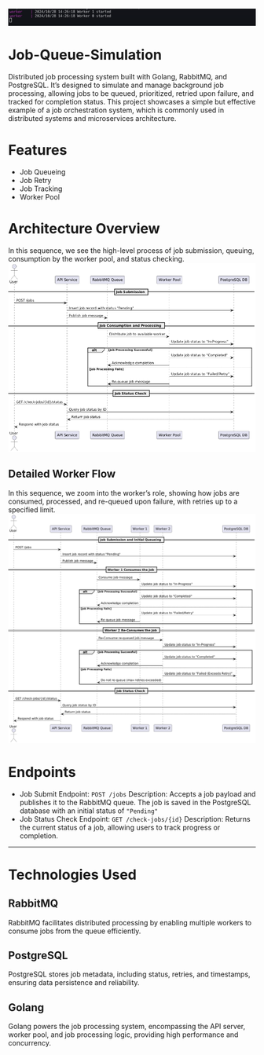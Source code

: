 
![alt text](image.gif)
# Job-Queue-Simulation
Distributed job processing system built with Golang, RabbitMQ, and PostgreSQL. It’s designed to simulate and manage background job processing, allowing jobs to be queued, prioritized, retried upon failure, and tracked for completion status. This project showcases a simple but effective example of a job orchestration system, which is commonly used in distributed systems and microservices architecture.

# Features
- Job Queueing
- Job Retry
- Job Tracking
- Worker Pool

# Architecture Overview
In this sequence, we see the high-level process of job submission, queuing, consumption by the worker pool, and status checking.
![alt text](image-1.png)

## Detailed Worker Flow
In this sequence, we zoom into the worker’s role, showing how jobs are consumed, processed, and re-queued upon failure, with retries up to a specified limit.
![alt text](image-2.png)

# Endpoints
- Job Submit
Endpoint: `POST /jobs`
Description: Accepts a job payload and publishes it to the RabbitMQ queue. The job is saved in the PostgreSQL database with an initial status of `"Pending"`
- Job Status Check
Endpoint: `GET /check-jobs/{id}`
Description: Returns the current status of a job, allowing users to track progress or completion.

---
# Technologies Used

## RabbitMQ
RabbitMQ facilitates distributed processing by enabling multiple workers to consume jobs from the queue efficiently.

## PostgreSQL
PostgreSQL stores job metadata, including status, retries, and timestamps, ensuring data persistence and reliability.

## Golang
Golang powers the job processing system, encompassing the API server, worker pool, and job processing logic, providing high performance and concurrency.

